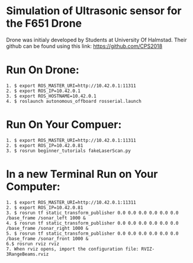 # Simulation of Ultrasonic sensor for the F651 Drone
Drone was initialy developed by Students at University Of Halmstad. Their github can be found using this link:
https://github.com/CPS2018

# Run On Drone: #
    1. $ export ROS_MASTER_URI=http://10.42.0.1:11311
    2. $ export ROS_IP=10.42.0.1 
    3. $ export ROS_HOSTNAME=10.42.0.1
    4. $ roslaunch autonomous_offboard rosserial.launch


# Run On Your Compuer: # 
    1. $ export ROS_MASTER_URI=http://10.42.0.1:11311
    2. $ export ROS_IP=10.42.0.81
    3. $ rosrun beginner_tutorials fakeLaserScan.py

# In a new Terminal Run on Your Computer: #
    1. $ export ROS_MASTER_URI=http://10.42.0.1:11311
    2. $ export ROS_IP=10.42.0.81
    3. $ rosrun tf static_transform_publisher 0.0 0.0 0.0 0.0 0.0 0.0 /base_frame /sonar_left 1000 &
    4. $ rosrun tf static_transform_publisher 0.0 0.0 0.0 0.0 0.0 0.0 /base_frame /sonar_right 1000 &
    5. $ rosrun tf static_transform_publisher 0.0 0.0 0.0 0.0 0.0 0.0 /base_frame /sonar_front 1000 &
    6.$ rosrun rviz rviz
    7. When rviz opens, import the configuration file: RVIZ-3RangeBeams.rviz
